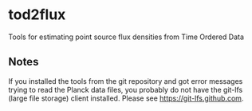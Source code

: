# tod2flux

Tools for estimating point source flux densities from Time Ordered Data

## Notes

If you installed the tools from the git repository and got error messages trying to read the Planck data files, you probably do not have the git-lfs (large file storage) client installed. Please see https://git-lfs.github.com.
